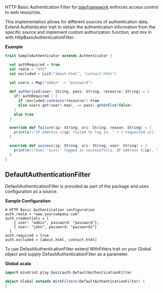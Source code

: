 HTTP Basic Authentication Filter for [playframework](http://www.playframework.com) enforces access control to web resources.

This implementation allows for different sources of authentication data. 
Extend Authenticator trait to obtain the authentication information from the specific source and implement custom authorization function;
and mix in with HttpBasicAuthenticationFilter.


**Example**

```scala
trait SampleAuthenticator extends Authenticator {

  val authRequired = true
  val realm = "XYZ"
  val excluded = List("about.html", "contact.html")

  val users = Map("admin" -> "password")
  
  def authorized(user: String, pass: String, resource: String) = {
    if( authRequired ) {
      if (excluded.contains(resource)) true
      else users.get(user).map(_ == pass).getOrElse(false)
    }
    else true
  }

  override def failure(ip: String, uri: String, reason: String) = {
    println(s"IP address ${ip} failed to log in, " + s"requested uri: '${uri}' Error: ${reason}")
  }

  override def success(ip: String, uri: String, user: String) = {
    println(s"User '$user' logged in successfully. IP address ${ip}, " + s"requested uri: '${uri}'")
  }
}
```




## DefaultAuthenticationFilter

DefaultAuthenticationFilter is provided as part of the package and uses configuration as a source.

**Sample Configuration**
```
# HTTP Basic Authentication configuration
auth.realm = "www.yourcompany.com"
auth.credentials = [
    { user: "admin", password: "password"},
    { user: "john", password: "password2"}
  ]
auth.required = true
auth.excluded = [about.html, contact.html]
```

To use DefaultAuthenticationFilter extend WithFilters trait on your Global object and 
supply DefaultAuthenticationFilter as a parameter.


**Global.scala**

```scala
import mindriot.play.basicauth.DefaultAuthenticationFilter

object Global extends WithFilters(DefaultAuthenticationFilter) {
}
```
